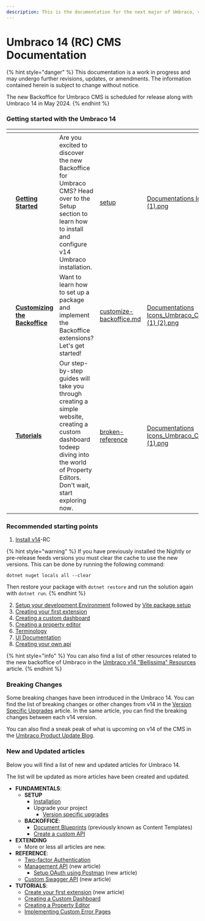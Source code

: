 ```yaml
---
description: This is the documentation for the next major of Umbraco, version 14.
---
```


# Umbraco 14 (RC) CMS Documentation

{% hint style="danger" %}
This documentation is a work in progress and may undergo further revisions, updates, or amendments. The information contained herein is subject to change without notice.

The new Backoffice for Umbraco CMS is scheduled for release along with Umbraco 14 in May 2024.
{% endhint %}

### Getting started with the Umbraco 14

<table data-view="cards"><thead><tr><th></th><th></th><th></th><th data-hidden data-card-target data-type="content-ref"></th><th data-hidden data-card-cover data-type="files"></th></tr></thead><tbody><tr><td></td><td><a href="fundamentals/setup/"><strong>Getting Started</strong></a></td><td>Are you excited to discover the new Backoffice for Umbraco CMS? Head over to the Setup section to learn how to install and configure v14 Umbraco installation.</td><td><a href="fundamentals/setup/">setup</a></td><td><a href=".gitbook/assets/Documentations Icons_Umbraco_CMS_Install (1).png">Documentations Icons_Umbraco_CMS_Install (1).png</a></td></tr><tr><td></td><td><a href="extending/customize-backoffice/README.md"><strong>Customizing the Backoffice</strong></a></td><td>Want to learn how to set up a package and implement the Backoffice extensions? Let's get started!</td><td><a href="extending/customize-backoffice/README.md">customize-backoffice.md</a></td><td><a href=".gitbook/assets/Documentations Icons_Umbraco_CMS_Fundamentals_Backoffice (1) (2).png">Documentations Icons_Umbraco_CMS_Fundamentals_Backoffice (1) (2).png</a></td></tr><tr><td></td><td><a href="broken-reference/"><strong>Tutorials</strong></a></td><td>Our step-by-step guides will take you through creating a simple website, creating a custom dashboard todeep diving into the world of Property Editors. Don't wait, start exploring now.</td><td><a href="broken-reference/">broken-reference</a></td><td><a href=".gitbook/assets/Documentations Icons_Umbraco_CMS_Tutorials_the_Starter_Kit (1).png">Documentations Icons_Umbraco_CMS_Tutorials_the_Starter_Kit (1).png</a></td></tr></tbody></table>

### Recommended starting points

1. [Install v14](fundamentals/setup/install/)-RC

{% hint style="warning" %}
If you have previously installed the Nightly or pre-release feeds versions you must clear the cache to use the new versions. This can be done by running the following command:

`dotnet nuget locals all --clear`

Then restore your package with `dotnet restore` and run the solution again with `dotnet run`.
{% endhint %}

2. [Setup your development Environment](extending/customize-backoffice/development-flow/README.md) followed by [Vite package setup](extending/customize-backoffice/development-flow/vite-package-setup.md)
3. [Creating your first extension](tutorials/creating-a-basic-website/creating-your-first-template-and-content-node.md)
4. [Creating a custom dashboard](tutorials/creating-a-custom-dashboard/)
5. [Creating a property editor](tutorials/creating-a-property-editor/)
6. [Terminology](extending/customize-backoffice/README.md#terminology)
7. [UI Documentation](extending/ui-documentation.md)
8. [Creating your own api](fundamentals/backoffice/create-your-own-api.md)

{% hint style="info" %}
You can also find a list of other resources related to the new backoffice of Umbraco in the [Umbraco v14 "Bellissima" Resources](https://github.com/umbraco/Umbraco.Packages/tree/main/bellissima) article.
{% endhint %}

### Breaking Changes

Some breaking changes have been introduced in the Umbraco 14. You can find the list of breaking changes or other changes from v14 in the [Version Specific Upgrades](fundamentals/setup/upgrading/version-specific/) article. In the same article, you can find the breaking changes between each v14 version.

You can also find a sneak peak of what is upcoming on v14 of the CMS in the [Umbraco Product Update Blog](https://umbraco.com/blog/umbraco-product-update-february-2024/#CMS).

### New and Updated articles

Below you will find a list of new and updated articles for Umbraco 14.

The list will be updated as more articles have been created and updated.

* **FUNDAMENTALS**:
  * **SETUP**
    * [Installation](fundamentals/setup/install/)
    * Upgrade your project
      * [Version specific upgrades](fundamentals/setup/upgrading/version-specific/)
  * **BACKOFFICE**:
    * [Document Blueprints](fundamentals/backoffice/document-blueprints.md) (previously known as Content Templates)
    * [Create a custom API](fundamentals/backoffice/create-your-own-api.md)
* **EXTENDING**
  * More or less all articles are new.
* **REFERENCE**:
  * [Two-factor Authentication](reference/security/two-factor-authentication.md)
  * [Management API](reference/management-api/) (new article)
    * [Setup OAuth using Postman](reference/management-api/postman-setup-swagger.md) (new article)
  * [Custom Swagger API](reference/custom-swagger-api.md) (new article)
* **TUTORIALS**:
  * [Create your first extension](tutorials/creating-your-first-extension.md) (new article)
  * [Creating a Custom Dashboard](tutorials/creating-a-custom-dashboard/)
  * [Creating a Property Editor](tutorials/creating-a-property-editor/)
  * [Implementing Custom Error Pages](tutorials/custom-error-page.md)
